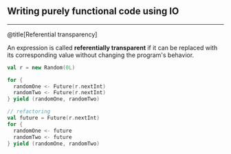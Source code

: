 ## Writing purely functional code using IO


---


@title[Referential transparency]

An expression is called **referentially transparent** if it can be replaced with
its corresponding value without changing the program's behavior.

```scala
val r = new Random(0L)

for {
  randomOne <- Future(r.nextInt)
  randomTwo <- Future(r.nextInt)
} yield (randomOne, randomTwo)

// refactoring
val future = Future(r.nextInt)
for {
  randomOne <- future
  randomTwo <- future
} yield (randomOne, randomTwo)

```

